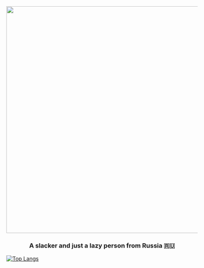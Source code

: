 <div id="header" align="center">
  <img src="https://sun9-80.userapi.com/impg/nocxJedUDhjc78gWEptr2fJc9i0YlZBBplUfig/fTLedAX2rtg.jpg?size=1500x500&quality=96&sign=2250c670219585d2add09a8151febef1&type=album" width="600"/>
</div>
<h3 align="center">A slacker and just a lazy person from Russia 🇷🇺</h3>


[![Top Langs](https://github-readme-stats.vercel.app/api/top-langs/?username=anuraghazra&layout=compact)](https://github.com/anuraghazra/github-readme-stats)
